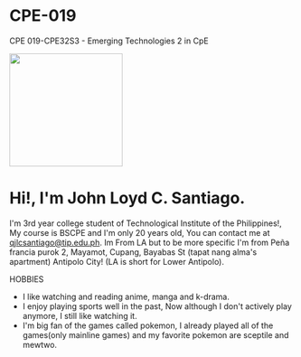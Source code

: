 # CPE-019
CPE 019-CPE32S3 - Emerging Technologies 2 in CpE

<img src="https://github.com/santiagojlc/CPE-019/assets/157887590/4a4762b7-7f2a-474d-a392-fc94de40f81a" width="200" />

Hi!, I'm John Loyd C. Santiago.
======================================

I'm 3rd year college student of Technological Institute of the Philippines!, My course is BSCPE and I'm only 20 years old, You can contact me at [qjlcsantiago@tip.edu.ph](mailto:qjlcsantiago@tip.edu.ph). Im From LA but to be more specific I'm from Peña francia purok 2, Mayamot, Cupang, Bayabas St (tapat nang alma's apartment) Antipolo City! (LA is short for Lower Antipolo).

HOBBIES
* I like watching and reading anime, manga and k-drama.
* I enjoy playing sports well in the past, Now although I don't actively play anymore, I still like watching it.
* I'm big fan of the games called pokemon, I already played all of the games(only mainline games) and my favorite pokemon are sceptile and mewtwo.



